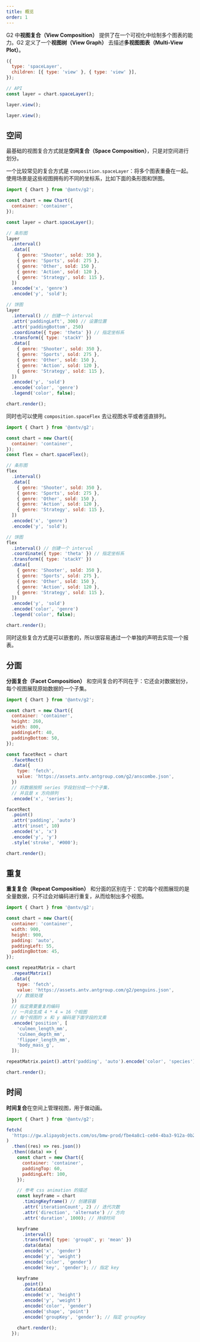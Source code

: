 ```yaml
---
title: 概览
order: 1
---
```


G2 中**视图复合（View Composition）** 提供了在一个可视化中绘制多个图表的能力。G2 定义了一个**视图树（View Graph）** 去描述**多视图图表（Multi-View Plot）**。

```js
({
  type: 'spaceLayer',
  children: [{ type: 'view' }, { type: 'view' }],
});
```

```js
// API
const layer = chart.spaceLayer();

layer.view();

layer.view();
```

## 空间

最基础的视图复合方式就是**空间复合（Space Composition）**，只是对空间进行划分。

一个比较常见的复合方式是 `composition.spaceLayer`：将多个图表重叠在一起。使用场景是这些视图拥有的不同的坐标系，比如下面的条形图和饼图。

```js | ob { autoMount: true }
import { Chart } from '@antv/g2';

const chart = new Chart({
  container: 'container',
});

const layer = chart.spaceLayer();

// 条形图
layer
  .interval()
  .data([
    { genre: 'Shooter', sold: 350 },
    { genre: 'Sports', sold: 275 },
    { genre: 'Other', sold: 150 },
    { genre: 'Action', sold: 120 },
    { genre: 'Strategy', sold: 115 },
  ])
  .encode('x', 'genre')
  .encode('y', 'sold');

// 饼图
layer
  .interval() // 创建一个 interval
  .attr('paddingLeft', 300) // 设置位置
  .attr('paddingBottom', 250)
  .coordinate({ type: 'theta' }) // 指定坐标系
  .transform({ type: 'stackY' })
  .data([
    { genre: 'Shooter', sold: 350 },
    { genre: 'Sports', sold: 275 },
    { genre: 'Other', sold: 150 },
    { genre: 'Action', sold: 120 },
    { genre: 'Strategy', sold: 115 },
  ])
  .encode('y', 'sold')
  .encode('color', 'genre')
  .legend('color', false);

chart.render();
```

同时也可以使用 `composition.spaceFlex` 去让视图水平或者竖直排列。

```js | ob { autoMount: true }
import { Chart } from '@antv/g2';

const chart = new Chart({
  container: 'container',
});
const flex = chart.spaceFlex();

// 条形图
flex
  .interval()
  .data([
    { genre: 'Shooter', sold: 350 },
    { genre: 'Sports', sold: 275 },
    { genre: 'Other', sold: 150 },
    { genre: 'Action', sold: 120 },
    { genre: 'Strategy', sold: 115 },
  ])
  .encode('x', 'genre')
  .encode('y', 'sold');

// 饼图
flex
  .interval() // 创建一个 interval
  .coordinate({ type: 'theta' }) // 指定坐标系
  .transform({ type: 'stackY' })
  .data([
    { genre: 'Shooter', sold: 350 },
    { genre: 'Sports', sold: 275 },
    { genre: 'Other', sold: 150 },
    { genre: 'Action', sold: 120 },
    { genre: 'Strategy', sold: 115 },
  ])
  .encode('y', 'sold')
  .encode('color', 'genre')
  .legend('color', false);

chart.render();
```

同时这些复合方式是可以嵌套的，所以很容易通过一个单独的声明去实现一个报表。

## 分面

**分面复合（Facet Composition）** 和空间复合的不同在于：它还会对数据划分，每个视图展现原始数据的一个子集。

```js | ob { autoMount: true }
import { Chart } from '@antv/g2';

const chart = new Chart({
  container: 'container',
  height: 260,
  width: 800,
  paddingLeft: 40,
  paddingBottom: 50,
});

const facetRect = chart
  .facetRect()
  .data({
    type: 'fetch',
    value: 'https://assets.antv.antgroup.com/g2/anscombe.json',
  })
  // 将数据按照 series 字段划分成一个个子集，
  // 并且是 x 方向排列
  .encode('x', 'series');

facetRect
  .point()
  .attr('padding', 'auto')
  .attr('inset', 10)
  .encode('x', 'x')
  .encode('y', 'y')
  .style('stroke', '#000');

chart.render();
```

## 重复

**重复复合（Repeat Composition）** 和分面的区别在于：它的每个视图展现的是全量数据，只不过会对编码进行重复，从而绘制出多个视图。

```js | ob { autoMount: true }
import { Chart } from '@antv/g2';

const chart = new Chart({
  container: 'container',
  width: 900,
  height: 900,
  padding: 'auto',
  paddingLeft: 55,
  paddingBottom: 45,
});

const repeatMatrix = chart
  .repeatMatrix()
  .data({
    type: 'fetch',
    value: 'https://assets.antv.antgroup.com/g2/penguins.json',
    // 数据处理
  })
  // 指定需要重复的编码
  // 一共会生成 4 * 4 = 16 个视图
  // 每个视图的 x 和 y 编码是下面字段的叉乘
  .encode('position', [
    'culmen_length_mm',
    'culmen_depth_mm',
    'flipper_length_mm',
    'body_mass_g',
  ]);

repeatMatrix.point().attr('padding', 'auto').encode('color', 'species');

chart.render();
```

## 时间

**时间复合**在空间上管理视图，用于做动画。

```js | ob { autoMount: true }
import { Chart } from '@antv/g2';

fetch(
  'https://gw.alipayobjects.com/os/bmw-prod/fbe4a8c1-ce04-4ba3-912a-0b26d6965333.json',
)
  .then((res) => res.json())
  .then((data) => {
    const chart = new Chart({
      container: 'container',
      paddingTop: 60,
      paddingLeft: 100,
    });

    // 参考 css animation 的描述
    const keyframe = chart
      .timingKeyframe() // 创建容器
      .attr('iterationCount', 2) // 迭代次数
      .attr('direction', 'alternate') // 方向
      .attr('duration', 1000); // 持续时间

    keyframe
      .interval()
      .transform({ type: 'groupX', y: 'mean' })
      .data(data)
      .encode('x', 'gender')
      .encode('y', 'weight')
      .encode('color', 'gender')
      .encode('key', 'gender'); // 指定 key

    keyframe
      .point()
      .data(data)
      .encode('x', 'height')
      .encode('y', 'weight')
      .encode('color', 'gender')
      .encode('shape', 'point')
      .encode('groupKey', 'gender'); // 指定 groupKey

    chart.render();
  });
```
